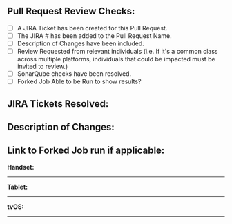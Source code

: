 ## Pull Request Review Checks:

- [ ] A JIRA Ticket has been created for this Pull Request.
- [ ] The JIRA # has been added to the Pull Request Name.
- [ ] Description of Changes have been included.
- [ ] Review Requested from relevant individuals (i.e. If it's a common class across multiple platforms, individuals that could be impacted must be invited to review.)
- [ ] SonarQube checks have been resolved.
- [ ] Forked Job Able to be Run to show results?

## JIRA Tickets Resolved:

## Description of Changes:

## Link to Forked Job run if applicable:

**Handset:**

--------------

**Tablet:**

--------------

**tvOS:**

--------------
